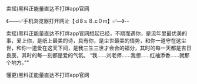 卖摇)黑料正能量直达不打烊app官网

《——✅手机浏览器打开网沚【ｄ8ｓ８.c０m】✅—》--

卖摇)黑料正能量直达不打烊app官网想起已经，不期而遇你，是流年里最优美的事，爱上你，是纸上最美的诗，具有你，是尘世最美的情势，和你一道守在这尘世，和你一道爱在这天下间，是我三生三世才会合的福分，其时的每一天都是吉日良辰，其时的每一刻都是爱的气氛。
“我……刘老师……我想……红袖添香……就那个地方。”“





懂更)黑料正能量直达不打烊app官网
